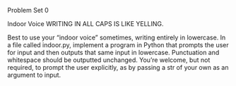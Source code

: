 Problem Set 0

Indoor Voice
WRITING IN ALL CAPS IS LIKE YELLING.

Best to use your “indoor voice” sometimes, writing entirely in lowercase.
In a file called indoor.py, implement a program in Python that prompts the user for input and then outputs that same input in lowercase. Punctuation and whitespace should be outputted unchanged. You’re welcome, but not required, to prompt the user explicitly, as by passing a str of your own as an argument to input.

